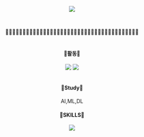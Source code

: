 <!--글짜 가운데 정렬 -->
<div align="center"> 
 
<!-- 배너 -->
<a href="https://github.com/Jangorithm"><img src="https://capsule-render.vercel.app/api?type=waving&color=00FFFF&height=200&section=footer&text=Jangorithm%20Github&fontSize=60"/></a>

<!--띄어쓰기-->
<br/>
 
🌊🌊🌊🌊🌊🌊🌊🌊🌊🌊🌊🌊🌊🌊🌊🌊🌊🌊🌊🌊🌊🌊🌊🌊🌊🌊🌊🌊🌊🌊🌊🌊🌊🌊🌊🌊🌊🌊🌊
#
<!--활동 로고 -->
 #### 🐋활동🐋
 <a href="https://jugahy.github.io/"><img src="https://img.shields.io/badge/eyears blog-99CCFF?style=for-the-badge&logo=&logoColor=white"/></a> 
 <a href=""><img src="https://img.shields.io/badge/Challenges-99FFFF?style=for-the-badge&logo=&logoColor=white"/></a> 
<br/><br/>
 
<!--스터디 로고 -->
#### 🐠Study🐠
AI,ML,DL
 
 

 
#### 🐡SKILLS🐡

<!-- 파이썬 로고 링크 -->
 <a href="https://github.com/Jangorithm/python-basics"><img src="https://img.shields.io/badge/Python-0099CC?style=for-the-badge&logo=Python&logoColor=ffdd54"/></a>

 
 <br/>
 

 
